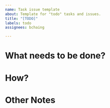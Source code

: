 ```yaml
---
name: Task issue template
about: Template for "todo" tasks and issues.
title: "[TODO]"
labels: todo
assignees: bchaing

---
```


# What needs to be done?

# How?

# Other Notes
